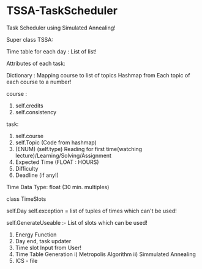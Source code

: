 # TSSA-TaskScheduler
Task Scheduler using Simulated Annealing!


Super class TSSA:

Time table for each day : List of list!

Attributes of each task:

Dictionary : Mapping course to list of topics
Hashmap from Each topic of each course to a number!

course :

1. self.credits
2. self.consistency


task:
1. self.course
2. self.Topic (Code from hashmap)
3. (ENUM) (self.type) Reading for first time(watching lecture)/Learning/Solving/Assignment
4. Expected Time (FLOAT : HOURS)
5. Difficulty
6. Deadline (if any!)

Time Data Type: float (30 min. multiples)

class TimeSlots

self.Day
self.exception = list of tuples of times which can't be used!

self.GenerateUseable :- List of slots which can be used!


1) Energy Function
2) Day end, task updater
3) Time slot Input from User!
3) Time Table Generation
	i) Metropolis Algorithm
	ii) Simmulated Annealing
4) ICS - file

